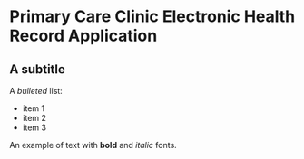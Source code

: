 # Primary Care Clinic Electronic Health Record Application

## A subtitle

A *bulleted* list:
- item 1
- item 2
- item 3

An example of text with **bold** and *italic* fonts.  